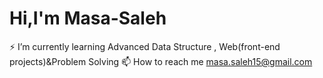 # Hi,I'm Masa-Saleh
⚡ I’m currently learning Advanced Data Structure , Web(front-end projects)&Problem Solving 
📫 How to reach me masa.saleh15@gmail.com
<!--

